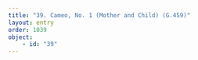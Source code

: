```yaml
---
title: "39. Cameo, No. 1 (Mother and Child) (G.459)"
layout: entry
order: 1039
object:
    - id: "39"
---
```

